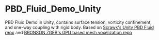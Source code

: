 # PBD_Fluid_Demo_Unity

PBD Fluid Demo in Unity, contains surface tension, vorticity confinement, and one-way coupling with rigid body. Based on [Scrawk's Unity PBD Fluid repo](https://github.com/Scrawk/PBD-Fluid-in-Unity) and [BRONSON ZGEB's GPU based mesh voxelization repo](https://github.com/bzgeb/UnityGPUMeshVoxelizerPart3)


